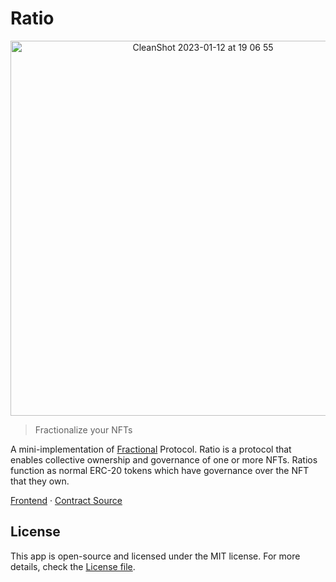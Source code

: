 # Ratio

<p align="center">

<img width="600" alt="CleanShot 2023-01-12 at 19 06 55" src="https://user-images.githubusercontent.com/95723185/212207415-699e3782-f64b-41d6-80a2-7b295363207f.png">
  <p/>

> Fractionalize your NFTs

A mini-implementation of [Fractional](https://fractional.art/) Protocol. Ratio is a protocol that enables collective ownership and governance of one or more NFTs. Ratios function as normal ERC-20 tokens which have governance over the NFT that they own.


[Frontend](https://github.com/wdphan/ratio) · [Contract Source](src)


## License

This app is open-source and licensed under the MIT license. For more details, check the [License file](LICENSE).
